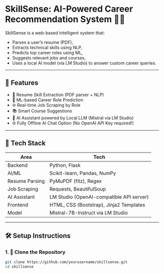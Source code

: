 # SkillSense: AI-Powered Career Recommendation System 💼✨

SkillSense is a web-based intelligent system that:
- Parses a user’s resume (PDF),
- Extracts technical skills using NLP,
- Predicts top career roles using ML,
- Suggests relevant jobs and courses,
- Uses a local AI model (via LM Studio) to answer custom career queries.

---

## 🚀 Features

- 📄 Resume Skill Extraction (PDF parser + NLP)
- 🤖 ML-based Career Role Prediction
- 🌐 Real-time Job Scraping by Role
- 📚 Smart Course Suggestions
- 🧠 AI Assistant powered by Local LLM (Mistral via LM Studio)
- 🌐 Fully Offline AI Chat Option (No OpenAI API Key required!)

---

## 🧰 Tech Stack

| Area | Tech |
|------|------|
| Backend | Python, Flask |
| AI/ML | Scikit-learn, Pandas, NumPy |
| Resume Parsing | PyMuPDF (fitz), Regex |
| Job Scraping | Requests, BeautifulSoup |
| AI Assistant | LM Studio (OpenAI-compatible API server) |
| Frontend | HTML, CSS (Bootstrap), Jinja2 Templates |
| Model | Mistral-7B-Instruct via LM Studio |

---

## 🛠️ Setup Instructions

### 1. 📂 Clone the Repository

```bash
git clone https://github.com/yourusername/skillsense.git
cd skillsense
